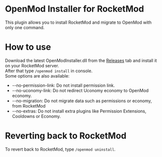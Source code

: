 # OpenMod Installer for RocketMod
This plugin allows you to install RocketMod and migrate to OpenMod with only one command.


# How to use
Download the latest OpenModInstaller.dll from the [Releases](https://github.com/openmod/OpenMod.Installer.RocketMod/releases/) tab and install it on your RocketMod server.  
After that type `/openmod install` in console.   
Some options are also available:
* --no-permission-link: Do not install permission link.
* --no-uconomy-link: Do not redirect Uconomy economy to OpenMod economy.
* --no-migration: Do not migrate data such as permissions or economy, from RocketMod
* --no-extras: Do not install extra plugins like Permission Extensions, Cooldowns or Economy.

# Reverting back to RocketMod
To revert back to RocketMod, type `/openmod uninstall`.
